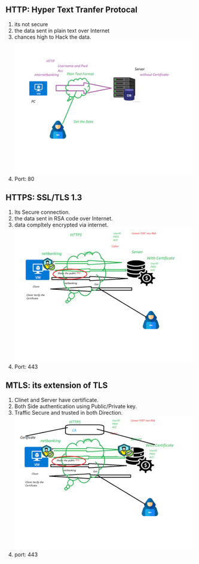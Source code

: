 ## HTTP: Hyper Text Tranfer Protocal 
   1. its not secure 
   2. the data sent in plain text over Internet 
   3. chances high to Hack the data. ![HTTP](HTTP.png)
   4. Port: 80
## HTTPS:  SSL/TLS 1.3 
   1. Its Secure connection.
   2. the data sent in RSA code over Internet.
   3. data compltely encrypted via internet. ![https](HTTPS.png)
   4. Port: 443

## MTLS: its extension of TLS  
  1. Clinet and Server have certificate.
  2. Both Side authentication using Public/Private key.
  3. Traffic Secure and trusted in both Direction. ![mtls](MTLS.png)
  4. port: 443